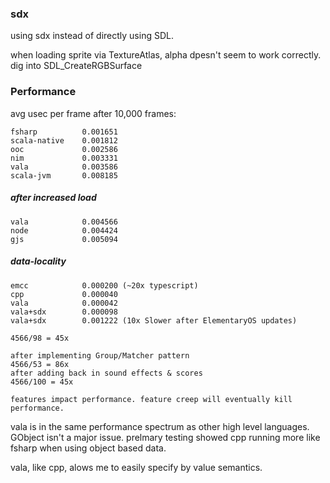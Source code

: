 ### sdx

using sdx instead of directly using SDL. 

when loading sprite via TextureAtlas, alpha dpesn't seem to work correctly.
dig into SDL_CreateRGBSurface


### Performance

avg usec per frame after 10,000 frames:

    fsharp          0.001651
    scala-native    0.001812
    ooc             0.002586
    nim             0.003331	
    vala	        0.003586
    scala-jvm       0.008185	

##### after increased load

    vala            0.004566
    node            0.004424
    gjs             0.005094

##### data-locality
    emcc            0.000200 (~20x typescript)
    cpp             0.000040
    vala            0.000042
    vala+sdx        0.000098  
    vala+sdx        0.001222 (10x Slower after ElementaryOS updates) 

    4566/98 = 45x  

    after implementing Group/Matcher pattern
    4566/53 = 86x
    after adding back in sound effects & scores
    4566/100 = 45x

    features impact performance. feature creep will eventually kill performance.


vala is in the same performance spectrum as other high level languages. GObject isn't a major issue. prelmary testing showed cpp running more like fsharp when using object based data. 

vala, like cpp, alows me to easily specify by value semantics. 





